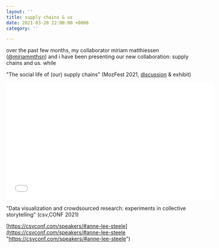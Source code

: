 ```yaml
---
layout: ''
title: supply chains & us
date: 2021-03-28 22:00:00 +0000
category: ''

---
```

over the past few months, my collaborator miriam matthiessen ([@miriammthsn](https://twitter.com/miriammthsn)) and i have been presenting our new collaboration: supply chains and us. while 

"The social life of (our) supply chains" (MozFest 2021, [discussion](https://web.archive.org/web/20210306110720/https://pretalx.com/mozfest-2021/talk/AK3TFM/) & exhibit)

<iframe width="560" height="315" src="[https://www.youtube.com/embed/oJb1809EpB0](https://www.youtube.com/embed/oJb1809EpB0 "https://www.youtube.com/embed/oJb1809EpB0")" title="YouTube video player" frameborder="0" allow="accelerometer; autoplay; clipboard-write; encrypted-media; gyroscope; picture-in-picture" allowfullscreen></iframe>

"Data visualization and crowdsourced research: experiments in collective storytelling" (csv,CONF 2021)

[https://csvconf.com/speakers/#anne-lee-steele](https://csvconf.com/speakers/#anne-lee-steele "https://csvconf.com/speakers/#anne-lee-steele")